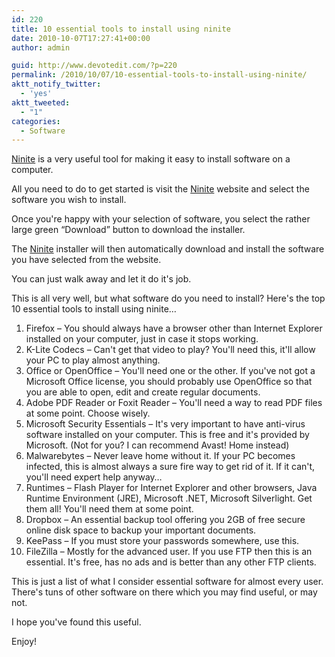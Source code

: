 ```yaml
---
id: 220
title: 10 essential tools to install using ninite
date: 2010-10-07T17:27:41+00:00
author: admin

guid: http://www.devotedit.com/?p=220
permalink: /2010/10/07/10-essential-tools-to-install-using-ninite/
aktt_notify_twitter:
  - 'yes'
aktt_tweeted:
  - "1"
categories:
  - Software
---
```

[Ninite](http://ninite.com/) is a very useful tool for making it easy to install software on a computer.

All you need to do to get started is visit the [Ninite](http://ninite.com/) website and select the software you wish to install.

Once you're happy with your selection of software, you select the rather large green &#8220;Download&#8221; button to download the installer.

The [Ninite](http://ninite.com/) installer will then automatically download and install the software you have selected from the website.

You can just walk away and let it do it's job.

<!--more-->This is all very well, but what software do you need to install? Here's the top 10 essential tools to install using ninite&#8230;

  1. Firefox &#8211; You should always have a browser other than Internet Explorer installed on your computer, just in case it stops working.
  2. K-Lite Codecs &#8211; Can't get that video to play? You'll need this, it'll allow your PC to play almost anything.
  3. Office or OpenOffice &#8211; You'll need one or the other. If you've not got a Microsoft Office license, you should probably use OpenOffice so that you are able to open, edit and create regular documents.
  4. Adobe PDF Reader or Foxit Reader &#8211; You'll need a way to read PDF files at some point. Choose wisely.
  5. Microsoft Security Essentials &#8211; It's very important to have anti-virus software installed on your computer. This is free and it's provided by Microsoft. (Not for you? I can recommend Avast! Home instead)
  6. Malwarebytes &#8211; Never leave home without it. If your PC becomes infected, this is almost always a sure fire way to get rid of it. If it can't, you'll need expert help anyway&#8230;
  7. Runtimes &#8211; Flash Player for Internet Explorer and other browsers, Java Runtime Environment (JRE), Microsoft .NET, Microsoft Silverlight. Get them all! You'll need them at some point.
  8. Dropbox &#8211; An essential backup tool offering you 2GB of free secure online disk space to backup your important documents.
  9. KeePass &#8211; If you must store your passwords somewhere, use this.
 10. FileZilla &#8211; Mostly for the advanced user. If you use FTP then this is an essential. It's free, has no ads and is better than any other FTP clients.

This is just a list of what I consider essential software for almost every user. There's tuns of other software on there which you may find useful, or may not.

I hope you've found this useful.

Enjoy!
